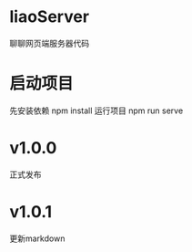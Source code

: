 # liaoServer
聊聊网页端服务器代码
# 启动项目
先安装依赖
npm install
运行项目
npm run serve
# v1.0.0 
正式发布
# v1.0.1
更新markdown